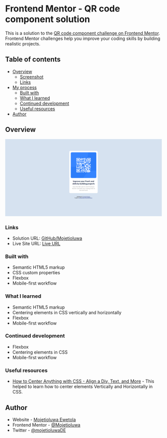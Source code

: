 # Frontend Mentor - QR code component solution

This is a solution to the [QR code component challenge on Frontend Mentor](https://www.frontendmentor.io/challenges/qr-code-component-iux_sIO_H). Frontend Mentor challenges help you improve your coding skills by building realistic projects. 

## Table of contents

- [Overview](#overview)
  - [Screenshot](#screenshot)
  - [Links](#links)
- [My process](#my-process)
  - [Built with](#built-with)
  - [What I learned](#what-i-learned)
  - [Continued development](#continued-development)
  - [Useful resources](#useful-resources)
- [Author](#author)


## Overview

![Screenshot of my solution](./images/screenshot.png)


### Links

- Solution URL: [GitHub/Mojetioluwa](https://github.com/Mojetioluwa/qr-code-component-main)
- Live Site URL: [Live URL](Mojetioluwa/qr-code-component-main)


### Built with

- Semantic HTML5 markup
- CSS custom properties
- Flexbox
- Mobile-first workflow


### What I learned

- Semantic HTML5 markup
- Centering elements in CSS vertically and horizontally
- Flexbox
- Mobile-first workflow

### Continued development

- Flexbox
- Centering elements in CSS
- Mobile-first workflow

### Useful resources

- [How to Center Anything with CSS - Align a Div, Text, and More](https://www.freecodecamp.org/news/how-to-center-anything-with-css-align-a-div-text-and-more/) - This helped to learn how to center elements Vertically and Horizontally in CSS.

## Author

- Website - [Mojetioluwa Ewetola](https://github.com/Mojetioluwa)
- Frontend Mentor - [@Mojetioluwa](https://www.frontendmentor.io/profile/Mojetioluwa)
- Twitter - [@mojetioluwaDE](https://twitter.com/mojetioluwaDE)


